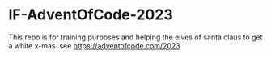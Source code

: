 # IF-AdventOfCode-2023
This repo is for training purposes and helping the elves of santa claus to get a white x-mas.
see https://adventofcode.com/2023 

